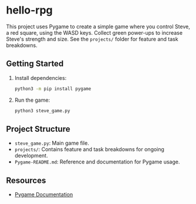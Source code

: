 # hello-rpg

This project uses Pygame to create a simple game where you control Steve, a red square, using the WASD keys. Collect green power-ups to increase Steve's strength and size. See the `projects/` folder for feature and task breakdowns.

## Getting Started

1. Install dependencies:
   ```sh
   python3 -m pip install pygame
   ```
2. Run the game:
   ```sh
   python3 steve_game.py
   ```

## Project Structure

- `steve_game.py`: Main game file.
- `projects/`: Contains feature and task breakdowns for ongoing development.
- `Pygame-README.md`: Reference and documentation for Pygame usage.

## Resources
- [Pygame Documentation](https://www.pygame.org/docs/)
